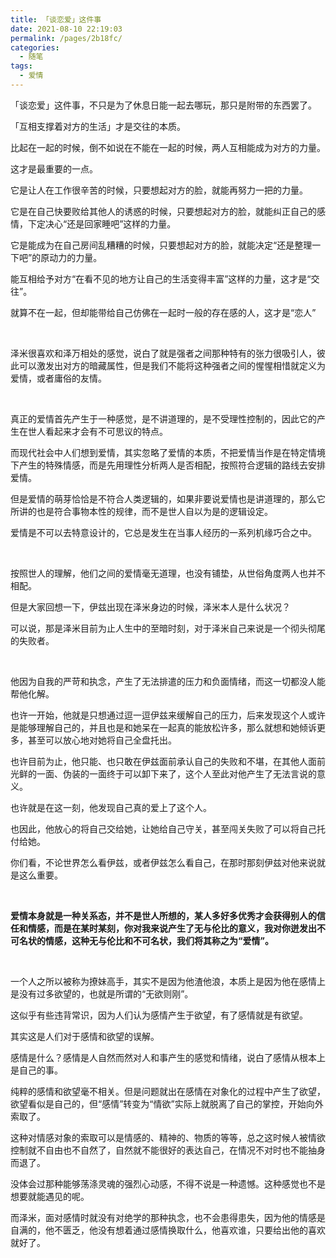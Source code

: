 ```yaml
---
title: 「谈恋爱」这件事
date: 2021-08-10 22:19:03
permalink: /pages/2b18fc/
categories:
  - 随笔
tags:
  - 爱情
---
```



「谈恋爱」这件事，不只是为了休息日能一起去哪玩，那只是附带的东西罢了。

「互相支撑着对方的生活」才是交往的本质。

比起在一起的时候，倒不如说在不能在一起的时候，两人互相能成为对方的力量。

这才是最重要的一点。

它是让人在工作很辛苦的时候，只要想起对方的脸，就能再努力一把的力量。

它是在自己快要败给其他人的诱惑的时候，只要想起对方的脸，就能纠正自己的感情，下定决心“还是回家睡吧”这样的力量。

它是能成为在自己房间乱糟糟的时候，只要想起对方的脸，就能决定“还是整理一下吧”的原动力的力量。

能互相给予对方“在看不见的地方让自己的生活变得丰富”这样的力量，这才是“交往”。

就算不在一起，但却能带给自己仿佛在一起时一般的存在感的人，这才是“恋人”

</br>

泽米很喜欢和泽万相处的感觉，说白了就是强者之间那种特有的张力很吸引人，彼此可以激发出对方的暗藏属性，但是我们不能将这种强者之间的惺惺相惜就定义为爱情，或者庸俗的友情。

</br>

真正的爱情首先产生于一种感觉，是不讲道理的，是不受理性控制的，因此它的产生在世人看起来才会有不可思议的特点。

而现代社会中人们想到爱情，其实忽略了爱情的本质，不把爱情当作是在特定情境下产生的特殊情感，而是先用理性分析两人是否相配，按照符合逻辑的路线去安排爱情。

但是爱情的萌芽恰恰是不符合人类逻辑的，如果非要说爱情也是讲道理的，那么它所讲的也是符合事物本性的规律，而不是世人自以为是的逻辑设定。

爱情是不可以去特意设计的，它总是发生在当事人经历的一系列机缘巧合之中。

</br>

按照世人的理解，他们之间的爱情毫无道理，也没有铺垫，从世俗角度两人也并不相配。

但是大家回想一下，伊兹出现在泽米身边的时候，泽米本人是什么状况？

可以说，那是泽米目前为止人生中的至暗时刻，对于泽米自己来说是一个彻头彻尾的失败者。

</br>

他因为自我的严苛和执念，产生了无法排遣的压力和负面情绪，而这一切都没人能帮他化解。

也许一开始，他就是只想通过逗一逗伊兹来缓解自己的压力，后来发现这个人或许是能够理解自己的，并且也是和她呆在一起真的能放松许多，那么就想和她倾诉更多，甚至可以放心地对她将自己全盘托出。

也许目前为止，他只能、也只敢在伊兹面前承认自己的失败和不堪，在其他人面前光鲜的一面、伪装的一面终于可以卸下来了，这个人至此对他产生了无法言说的意义。

也许就是在这一刻，他发现自己真的爱上了这个人。

也因此，他放心的将自己交给她，让她给自己守关，甚至闯关失败了可以将自己托付给她。

你们看，不论世界怎么看伊兹，或者伊兹怎么看自己，在那时那刻伊兹对他来说就是这么重要。

</br>

**爱情本身就是一种关系态，并不是世人所想的，某人多好多优秀才会获得别人的信任和情感，而是在某时某刻，你对我来说产生了无与伦比的意义，我对你迸发出不可名状的情感，这种无与伦比和不可名状，我们将其称之为“爱情”。**

</br>

一个人之所以被称为撩妹高手，其实不是因为他渣他浪，本质上是因为他在感情上是没有过多欲望的，也就是所谓的“无欲则刚”。

这似乎有些违背常识，因为人们认为感情产生于欲望，有了感情就是有欲望。

其实这是人们对于感情和欲望的误解。

感情是什么？感情是人自然而然对人和事产生的感觉和情绪，说白了感情从根本上是自己的事。

纯粹的感情和欲望毫不相关。但是问题就出在感情在对象化的过程中产生了欲望，欲望看似是自己的，但“感情”转变为“情欲”实际上就脱离了自己的掌控，开始向外索取了。

这种对情感对象的索取可以是情感的、精神的、物质的等等，总之这时候人被情欲控制就不自由也不自然了，自然就不能很好的表达自己，在情况不对时也不能抽身而退了。

没体会过那种能够荡涤灵魂的强烈心动感，不得不说是一种遗憾。这种感觉也不是想要就能遇见的呢。

而泽米，面对感情时就没有对绝学的那种执念，也不会患得患失，因为他的情感是自满的，他不匮乏，他没有想着通过感情换取什么，他喜欢谁，只要给出他的喜欢就好了。





